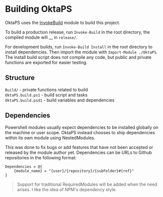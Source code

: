 # Building OktaPS

OktaPS uses the [InvokeBuild](https://github.com/nightroman/Invoke-Build) module to build this project.   

To build a production release, run `Invoke-Build` in the root directory, the compiled module will __ in `release/`.

For development builds, run `Invoke-Build Install` in the root directory to install dependencies. Then import the module with `Import-Module ./OktaPS`. The install build script does not compile any code, but public and private functions are exported for easier testing.   

## Structure
`Build/` - private functions related to build  
`OktaPS.build.ps1` - build script and tasks   
`OktaPS.build.psd1` - build variables and dependencies

## Dependencies
Powershell modules usually expect dependencies to be installed globally on the machine or user scope. OktaPS instead chooses to ship dependencies within its own module using NestedModules. 

This was done to fix bugs or add features that have not been accepted or released by the module author yet. Dependencies can be URLs to Github repositories in the following format:  
```pwsh
Dependencies = @{
    {module_name} = "{user}/{repository}/{subFolder}#{ref}"
}
```
> Support for traditional RequiredModules will be added when the need arises. I like the idea of NPM's dependency style.